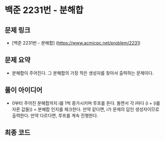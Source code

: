# 백준 2231번 - 분해합

## 문제 링크
- [백준 2231번 - 분해합] (https://www.acmicpc.net/problem/2231)

## 문제 요약
- 분해합이 주어진다. 그 분해합의 가장 작은 생성자를 찾아서 출력하는 문제이다.

## 풀이 아이디어
- 0부터 주어진 분해합까지 i를 1씩 증가시키며 루프를 돈다. 돌면서 각 i마다 (i + (i를 자른 값들)) = 분해합 인지를 체크한다. 만약 같다면, i가 문제의 답인 생성자이므로 출력한다. 만약 다르다면, 루프를 계속 진행한다.

## 최종 코드

